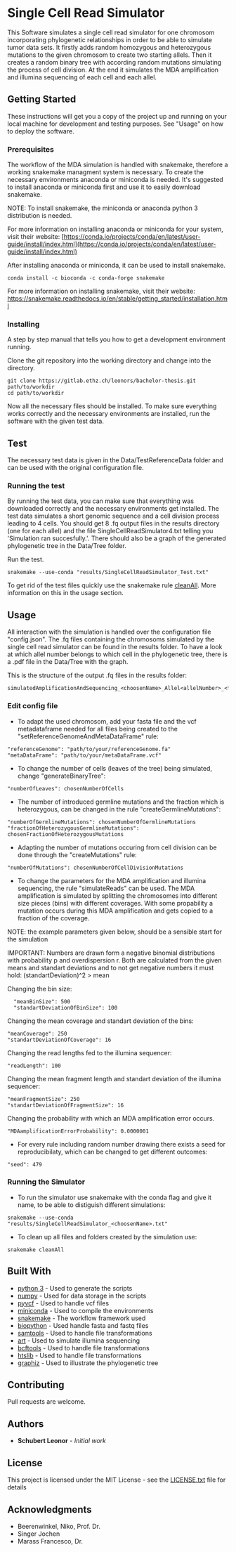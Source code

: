 # Single Cell Read Simulator

This Software simulates a single cell read simulator for one chromosom incorporating phylogenetic relationships in order to be able to simulate tumor data sets. It firstly adds random homozygous and heterozygous mutations to the given chromosom to create two starting allels. Then it creates a random  binary tree with according random mutations simulating the process of cell division. At the end it simulates the MDA amplification and illumina sequencing of each cell and each allel.

## Getting Started

These instructions will get you a copy of the project up and running on your local machine for development and testing purposes. See "Usage" on how to deploy the software.

### Prerequisites

The workflow of the MDA simulation is handled with snakemake, therefore a working snakemake managment system is necessary. To create the necessary environments anaconda or miniconda is needed.
It's suggested to install anaconda or miniconda first and use it to easily download snakemake.

NOTE: To install snakemake, the miniconda or anaconda python 3 distribution is needed.

For more information on installing anaconda or miniconda for your system, visit their website:
[https://conda.io/projects/conda/en/latest/user-guide/install/index.html](https://conda.io/projects/conda/en/latest/user-guide/install/index.html)

After installing anaconda or miniconda, it can be used to install snakemake.
```
conda install -c bioconda -c conda-forge snakemake
```

For more information on installing snakemake, visit their website:
https://snakemake.readthedocs.io/en/stable/getting_started/installation.html


### Installing

A step by step manual that tells you how to get a development environment running.

Clone the git repository into the working directory and change into the directory.

```
git clone https://gitlab.ethz.ch/leonors/bachelor-thesis.git path/to/workdir
cd path/to/workdir
```

Now all the necessary files should be installed. To make sure everything works correctly and the necessary environments are installed, run the software with the given test data.

## Test

The necessary test data is given in the Data/TestReferenceData folder and can be used with the original configuration file.

### Running the test

By running the test data, you can make sure that everything was downloaded correctly and the necessary environments get installed. The test data simulates a short genomic sequence and a cell division process leading to 4 cells. You should get 8 .fq output files in the results directory (one for each allel) and the file SingleCellReadSimulator4.txt telling you 'Simulation ran succesfully.'.
There should also be a graph of the generated phylogenetic tree in the Data/Tree folder.

Run the test.
```
snakemake --use-conda "results/SingleCellReadSimulator_Test.txt"
```
To get rid of the test files quickly use the snakemake rule [cleanAll](#-running-the-simulator).
More information on this in the usage section.

## Usage

All interaction with the simulation is handled over the configuration file "config.json".
The .fq files containing the chromosoms simulated by the single cell read simulator can be found in the results folder. To have a look at which allel number belongs to which cell in the phylogenetic tree, there is a .pdf file in the Data/Tree with the graph.

This is the structure of the output .fq files in the results folder:
```
simulatedAmplificationAndSequencing_<choosenName>_Allel<allelNumber>_<first/secondRead>.fq
```

### Edit config file

* To adapt the used chromosom, add your fasta file and the vcf metadataframe needed for all files being created to the "setReferenceGenomeAndMetaDataFrame" rule:

 ```
"referenceGenome": "path/to/your/referenceGenome.fa"
"metaDataFrame": "path/to/your/metaDataFrame.vcf"
```

* To change the number of cells (leaves of the tree) being simulated, change "generateBinaryTree":

 ```
"numberOfLeaves": chosenNumberOfCells
```

* The number of introduced germline mutations and the fraction which is heterozygous, can be changed in the rule "createGermlineMutations":

 ```
 "numberOfGermlineMutations": chosenNumberOfGermlineMutations
 "fractionOfHeterozygousGermlineMutations": chosenFractionOfHeterozygousMutations
```

* Adapting the number of mutations occuring from cell division can be done through the "createMutations" rule:

 ```
"numberOfMutations": chosenNumberOfCellDivisionMutations
```

* To change the parameters for the MDA amplification and illumina sequencing, the rule "simulateReads" can be used.
 The MDA amplification is simulated by splitting the chromosomes into different size pieces (bins) with different coverages. With some propability a mutation occurs during this MDA amplification and gets copied to a fraction of the coverage.

 NOTE: the example parameters given below, should be a sensible start for the simulation

 IMPORTANT: Numbers are drawn form a negative binomial distributions with probability p and overdispersion r. Both are calculated from the given means and standart deviations and to not get negative numbers it must hold:
 (standartDeviation)^2 > mean

 Changing the bin size:
```
  "meanBinSize": 500
  "standartDeviationOfBinSize": 100

 ```
Changing the mean coverage and standart deviation of the bins:
  ```
  "meanCoverage": 250
  "standartDeviationOfCoverage": 16
 ```
 Changing the read lengths fed to the illumina sequencer:
  ```
  "readLength": 100
 ```
 Changing the mean fragment length and standart deviation of the illumina sequencer:
  ```
  "meanFragmentSize": 250
  "standartDeviationOfFragmentSize": 16
 ```
 Changing the probability with which an MDA amplification error occurs.
  ```
  "MDAamplificationErrorProbability": 0.0000001
 ```

* For every rule including random number drawing there exists a seed for reproducibilaty, which can be changed to get different outcomes:
```
"seed": 479
```


### Running the Simulator

* To run the simulator use snakemake with the conda flag and give it name, to be able to distiguish different simulations:
```
snakemake --use-conda "results/SingleCellReadSimulator_<choosenName>.txt"
```

* To clean up all files and folders created by the simulation use:
```
snakemake cleanAll
```


## Built With

* [python 3](https://www.python.org/doc/) - Used to generate the scripts
* [numpy](https://www.numpy.org/devdocs/) - Used for data storage in the scripts
* [pyvcf](https://pyvcf.readthedocs.io/en/latest/index.html) - Used to handle vcf files
* [miniconda](https://docs.conda.io/en/latest/miniconda.html#) - Used to compile the environments
* [snakemake](https://snakemake.readthedocs.io/en/stable/index.html) - The workflow framework used
* [biopython](https://biopython.org/wiki/Documentation) - Used handle fasta and fastq files
* [samtools](http://www.htslib.org/doc/#manual-pages) - Used to handle file transformations
* [art](http://www.dropwizard.io/1.0.2/docs/) - Used to simulate illumina sequencing
* [bcftools](http://www.htslib.org/doc/#manual-pages) - Used to handle file transformations
* [htslib](http://www.htslib.org/doc/#manual-pages) - Used to handle file transformations
* [graphiz](https://www.graphviz.org/documentation/) - Used to illustrate the phylogenetic tree

## Contributing

Pull requests are welcome.

## Authors

* **Schubert Leonor** - *Initial work*

## License

This project is licensed under the MIT License - see the [LICENSE.txt](LICENSE.txt) file for details

## Acknowledgments

* Beerenwinkel, Niko, Prof. Dr.
* Singer Jochen
* Marass Francesco, Dr.
